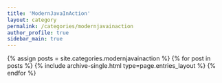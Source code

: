 ```yaml
---
title: 'ModernJavaInAction'
layout: category
permalink: /categories/modernjavainaction
author_profile: true
sidebar_main: true
---
```

{% assign posts = site.categories.modernjavainaction %}
{% for post in posts %} {% include archive-single.html type=page.entries_layout %} {% endfor %}